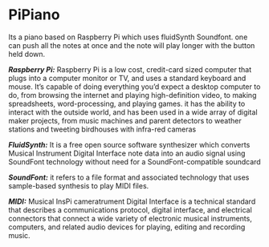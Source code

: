 # **PiPiano**
Its a piano based on Raspberry Pi which uses fluidSynth Soundfont. one can push all the notes at once and the note will play longer with the button held down.

***Raspberry Pi:***
Raspberry Pi is a low cost, credit-card sized computer that plugs into a computer monitor or TV, and uses a standard keyboard and mouse. It’s capable of doing everything you’d expect a desktop computer to do, from browsing the internet and playing high-definition video, to making spreadsheets, word-processing, and playing games. it has the ability to interact with the outside world, and has been used in a wide array of digital maker projects, from music machines and parent detectors to weather stations and tweeting birdhouses with infra-red cameras

***FluidSynth:***
It is a free open source software synthesizer which converts Musical Instrument Digital Interface note data into an audio signal using SoundFont technology without need for a SoundFont-compatible soundcard

***SoundFont:*** it refers to a file format and associated technology that uses sample-based synthesis to play MIDI files.

***MIDI:*** Musical InsPi cameratrument Digital Interface is a technical standard that describes a communications protocol, digital interface, and electrical connectors that connect a wide variety of electronic musical instruments, computers, and related audio devices for playing, editing and recording music.
